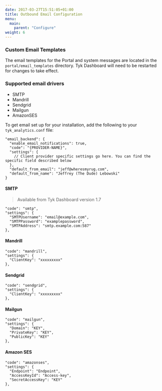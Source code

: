 ```yaml
---
date: 2017-03-27T15:51:05+01:00
title: Outbound Email Configuration
menu:
  main:
    parent: "Configure"
weight: 6 
---
```


### Custom Email Templates

The email templates for the Portal and system messages are located in the `portal/email_templates` directory. 
Tyk Dashboard will need to be restarted for changes to take effect.

### Supported email drivers

* SMTP
* Mandrill
* Sendgrid
* Mailgun
* AmazonSES

To get email set up for your installation, add the following to your `tyk_analytics.conf` file:

```{.copyWrapper}
"email_backend": {
  "enable_email_notifications": true,
  "code": "{PROVIDER-NAME}",
  "settings": {
    // Client provider specific settings go here. You can find the specific field described below 
  },
  "default_from_email": "jeff@wheresmyrug.com",
  "default_from_name": "Jeffrey (The Dude) Lebowski"
}
```

#### SMTP

> Available from Tyk Dashboard version 1.7

```{.json}
"code": "smtp",
"settings": {
  "SMTPUsername": "email@example.com",
  "SMTPPassword": "examplepassword",
  "SMTPAddress": "smtp.example.com:587"
},
```

#### Mandrill

```{.json}
"code": "mandrill",
"settings": {
  "ClientKey": "xxxxxxxxx"
},
```

#### Sendgrid

```{.json}
"code": "sendgrid",
"settings": {
  "ClientKey": "xxxxxxxxx"
},
```

#### Mailgun

```{.json}
"code": "mailgun",
"settings": {
  "Domain": "KEY",
  "PrivateKey": "KEY",
  "PublicKey": "KEY"
},
```

#### Amazon SES

```{.json}
"code": "amazonses",
"settings": {
  "Endpoint": "Endpoint",
  "AccessKeyId": "Access-key",
  "SecretAccessKey": "KEY"
},
```
